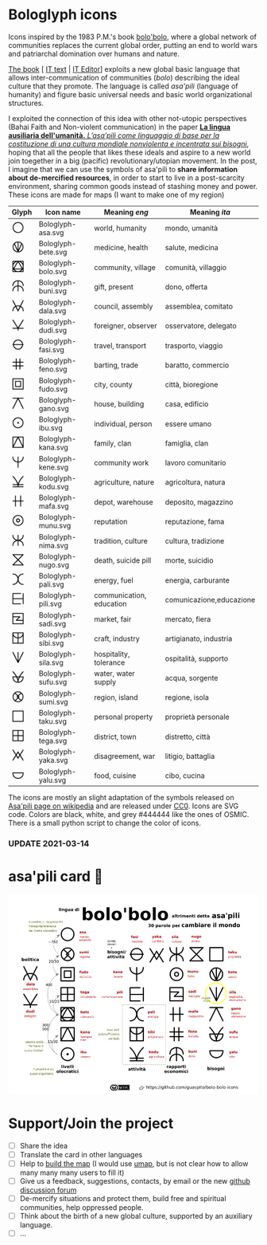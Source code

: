 Bologlyph icons
===============

Icons inspired by the 1983 P.M.'s book [bolo'bolo](https://www.anarcopedia.org/index.php/Bolo%27bolo), where a global network of communities replaces the current global order, putting an end to world wars and patriarchal domination over humans and nature.

[The book](http://libcom.org/library/pm-bolobolo) [ [IT text](https://www.3x1t.org/cloud/index.php/s/FXctNLje74MNw2W) | [IT Editor](http://www.anarca-bolo.ch/baronata/libri/bolo-bolo.html)] exploits a new global basic language that allows inter-communication of communities (*bolo*) describing the ideal culture that they promote. The language is called *asa'pili* (language of humanity) and figure basic universal needs and basic world organizational structures.

I exploited the connection of this idea with other not-utopic perspectives (Bahai Faith and Non-violent communication) in the paper [**La lingua ausiliaria dell'umanità.**
*L’asa’pili come linguaggio di base per la costituzione di una
cultura mondiale nonviolenta e incentrata sui bisogni*](./paper), hoping that all the people that likes these ideals and aspire to a new world join toegether in a big (pacific) revolutionary/utopian movement. In the post, I imagine that we can use the symbols of asa'pili to **share information about de-mercified resources**, in order to start to live in a post-scarcity environment, sharing common goods instead of stashing money and power. These icons are made for maps (I want to make one of my region) 


|  Glyph | Icon name         |  Meaning *eng*    |   Meaning *ita*   |
|---| ----------------- | ----------------- | ----------------- |
|<img src="./bologlyphs/Bologlyph-black8/Bologlyph-asa.svg" width="25">|Bologlyph-asa.svg  | world, humanity   | mondo, umanità    |
|<img src="./bologlyphs/Bologlyph-black8/Bologlyph-bete.svg" width="25">|Bologlyph-bete.svg | medicine, health  | salute, medicina  |
|<img src="./bologlyphs/Bologlyph-black8/Bologlyph-bolo.svg" width="25">|Bologlyph-bolo.svg | community, village|comunità, villaggio|
|<img src="./bologlyphs/Bologlyph-black8/Bologlyph-buni.svg" width="25">|Bologlyph-buni.svg | gift, present     | dono, offerta     |
|<img src="./bologlyphs/Bologlyph-black8/Bologlyph-dala.svg" width="25">|Bologlyph-dala.svg | council, assembly |assemblea, comitato|
|<img src="./bologlyphs/Bologlyph-black8/Bologlyph-dudi.svg" width="25">|Bologlyph-dudi.svg |foreigner, observer|osservatore, delegato|
|<img src="./bologlyphs/Bologlyph-black8/Bologlyph-fasi.svg" width="25">|Bologlyph-fasi.svg | travel, transport | trasporto, viaggio|
|<img src="./bologlyphs/Bologlyph-black8/Bologlyph-feno.svg" width="25">|Bologlyph-feno.svg | barting, trade    | baratto, commercio|
|<img src="./bologlyphs/Bologlyph-black8/Bologlyph-fudo.svg" width="25">|Bologlyph-fudo.svg | city, county      | città, bioregione |
|<img src="./bologlyphs/Bologlyph-black8/Bologlyph-gano.svg" width="25">|Bologlyph-gano.svg | house, building   | casa, edificio    |
|<img src="./bologlyphs/Bologlyph-black8/Bologlyph-ibu.svg" width="25">|Bologlyph-ibu.svg  | individual, person| essere umano      |
|<img src="./bologlyphs/Bologlyph-black8/Bologlyph-kana.svg" width="25">|Bologlyph-kana.svg | family, clan      | famiglia, clan    |
|<img src="./bologlyphs/Bologlyph-black8/Bologlyph-kene.svg" width="25">|Bologlyph-kene.svg | community work    | lavoro comunitario|
|<img src="./bologlyphs/Bologlyph-black8/Bologlyph-kodu.svg" width="25">|Bologlyph-kodu.svg |agriculture, nature|agricoltura, natura|
|<img src="./bologlyphs/Bologlyph-black8/Bologlyph-mafa.svg" width="25">|Bologlyph-mafa.svg | depot, warehouse  |deposito, magazzino| 
|<img src="./bologlyphs/Bologlyph-black8/Bologlyph-munu.svg" width="25">|Bologlyph-munu.svg | reputation        | reputazione, fama |
|<img src="./bologlyphs/Bologlyph-black8/Bologlyph-nima.svg" width="25">|Bologlyph-nima.svg | tradition, culture|cultura, tradizione|
|<img src="./bologlyphs/Bologlyph-black8/Bologlyph-nugo.svg" width="25">|Bologlyph-nugo.svg |death, suicide pill|morte, suicidio    |
|<img src="./bologlyphs/Bologlyph-black8/Bologlyph-pali.svg" width="25">|Bologlyph-pali.svg | energy, fuel      | energia, carburante|
|<img src="./bologlyphs/Bologlyph-black8/Bologlyph-pili.svg" width="25">|Bologlyph-pili.svg |communication, education|comunicazione,educazione|
|<img src="./bologlyphs/Bologlyph-black8/Bologlyph-sadi.svg" width="25">|Bologlyph-sadi.svg | market, fair      | mercato, fiera    |
|<img src="./bologlyphs/Bologlyph-black8/Bologlyph-sibi.svg" width="25">|Bologlyph-sibi.svg | craft, industry   | artigianato, industria|
|<img src="./bologlyphs/Bologlyph-black8/Bologlyph-sila.svg" width="25">|Bologlyph-sila.svg |hospitality, tolerance| ospitalità, supporto|
|<img src="./bologlyphs/Bologlyph-black8/Bologlyph-sufu.svg" width="25">|Bologlyph-sufu.svg |water, water supply| acqua, sorgente   |
|<img src="./bologlyphs/Bologlyph-black8/Bologlyph-sumi.svg" width="25">|Bologlyph-sumi.svg | region, island    | regione, isola    |
|<img src="./bologlyphs/Bologlyph-black8/Bologlyph-taku.svg" width="25">|Bologlyph-taku.svg | personal property |proprietà personale|
|<img src="./bologlyphs/Bologlyph-black8/Bologlyph-tega.svg" width="25">|Bologlyph-tega.svg | district, town    | distretto, città  |
|<img src="./bologlyphs/Bologlyph-black8/Bologlyph-yaka.svg" width="25">|Bologlyph-yaka.svg | disagreement, war | litigio, battaglia|
|<img src="./bologlyphs/Bologlyph-black8/Bologlyph-yalu.svg" width="25">|Bologlyph-yalu.svg | food, cuisine     | cibo, cucina      |


The icons are mostly an slight adaptation of the symbols released on [Asa'pili page on wikipedia](https://en.wikipedia.org/wiki/Asa'pili) and are released under [CC0](https://creativecommons.org/publicdomain/zero/1.0/deed.it). 
Icons are SVG code. Colors are black, white, and grey #444444 like the ones of OSMIC. There is a small python script to change the color of icons.

### UPDATE 2021-03-14

asa'pili card 	:star_struck:
===============


![Asa'pili schema it](./asa%20pili%20card/bolo%20schema%20IT.png)



Support/Join the project
===================

- [ ] Share the idea
- [ ] Translate the card in other languages
- [ ] Help to [build the map](http://u.osmfr.org/m/579954/) (I would use [umap](http://umap.openstreetmap.fr/it/user/guaspito/), but is not clear how to allow many many many users to fill it)
- [ ] Give us a feedback, suggestions, contacts, by email or the new [github discussion forum](https://github.com/guaspito/bolo-bolo-icons/discussions)
- [ ] De-mercify situations and protect them, build free and spiritual communities, help oppressed people. 
- [ ] Think about the birth of a new global culture, supported by an auxiliary language.
- [ ] ...
